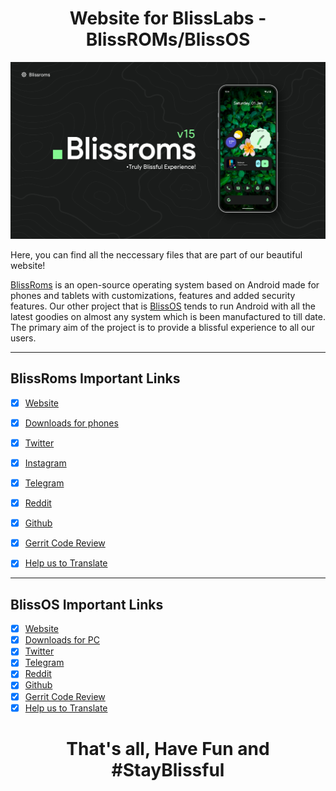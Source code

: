 
<h1 align="center">Website for BlissLabs - BlissROMs/BlissOS</h1>

<p align="center">
  <img src="https://github.com/BlissRoms/Documentation/blob/master/static/banner.jpg"/>
</p>

Here, you can find all the neccessary files that are part of our beautiful website!

[BlissRoms](https://blissroms.org/) is an open-source operating system based on Android  made for phones and tablets with customizations, features and added security features.
Our other project that is [BlissOS](https://blissos.org/) tends to run Android with all the latest goodies on almost any system which is been manufactured to till date.
The primary aim of the project is to provide a blissful experience to all our users.

---

## BlissRoms Important Links

- [x] [Website](https://blissroms.org)
- [x] [Downloads for phones](https://downloads.blissroms.org)
- [x] [Twitter](https://twitter.com/Bliss_ROMs)
- [x] [Instagram](https://www.instagram.com/blissroms)
- [x] [Telegram](https://t.me/BlissROM_Updates)
- [x] [Reddit](https://www.reddit.com/r/BlissRoms)
- [x] [Github](https://github.com/BlissRoms)
- [x] [Gerrit Code Review](https://review.blissroms.org)
- [x] [Help us to Translate](https://translate.blissroms.org)


---

## BlissOS Important Links

- [x] [Website](https://blissroms.org)
- [x] [Downloads for PC](https://blissos.org)
- [x] [Twitter](https://twitter.com/Bliss_OS_org)
- [x] [Telegram](https://t.me/BlissOS_Updates)
- [x] [Reddit](https://www.reddit.com/r/BlissOS)
- [x] [Github](https://github.com/BlissRoms-x86)
- [x] [Gerrit Code Review](https://review.blissos.org)
- [x] [Help us to Translate](https://translate.blissroms.org)

<h1 align="center">That's all, Have Fun and #StayBlissful
